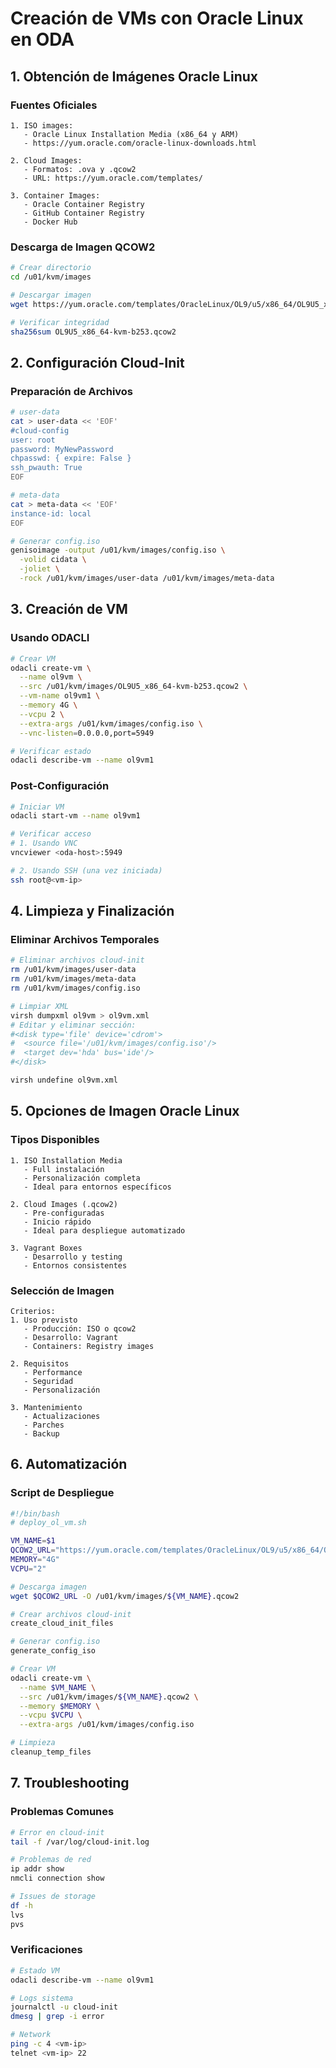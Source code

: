# Creación de VMs con Oracle Linux en ODA

## 1. Obtención de Imágenes Oracle Linux

### Fuentes Oficiales
```plaintext
1. ISO images:
   - Oracle Linux Installation Media (x86_64 y ARM)
   - https://yum.oracle.com/oracle-linux-downloads.html

2. Cloud Images:
   - Formatos: .ova y .qcow2
   - URL: https://yum.oracle.com/templates/

3. Container Images:
   - Oracle Container Registry
   - GitHub Container Registry
   - Docker Hub
```

### Descarga de Imagen QCOW2
```bash
# Crear directorio
cd /u01/kvm/images

# Descargar imagen
wget https://yum.oracle.com/templates/OracleLinux/OL9/u5/x86_64/OL9U5_x86_64-kvm-b253.qcow2

# Verificar integridad
sha256sum OL9U5_x86_64-kvm-b253.qcow2
```

## 2. Configuración Cloud-Init

### Preparación de Archivos
```bash
# user-data
cat > user-data << 'EOF'
#cloud-config
user: root
password: MyNewPassword
chpasswd: { expire: False }
ssh_pwauth: True
EOF

# meta-data
cat > meta-data << 'EOF'
instance-id: local
EOF

# Generar config.iso
genisoimage -output /u01/kvm/images/config.iso \
  -volid cidata \
  -joliet \
  -rock /u01/kvm/images/user-data /u01/kvm/images/meta-data
```

## 3. Creación de VM

### Usando ODACLI
```bash
# Crear VM
odacli create-vm \
  --name ol9vm \
  --src /u01/kvm/images/OL9U5_x86_64-kvm-b253.qcow2 \
  --vm-name ol9vm1 \
  --memory 4G \
  --vcpu 2 \
  --extra-args /u01/kvm/images/config.iso \
  --vnc-listen=0.0.0.0,port=5949

# Verificar estado
odacli describe-vm --name ol9vm1
```

### Post-Configuración
```bash
# Iniciar VM
odacli start-vm --name ol9vm1

# Verificar acceso
# 1. Usando VNC
vncviewer <oda-host>:5949

# 2. Usando SSH (una vez iniciada)
ssh root@<vm-ip>
```

## 4. Limpieza y Finalización

### Eliminar Archivos Temporales
```bash
# Eliminar archivos cloud-init
rm /u01/kvm/images/user-data
rm /u01/kvm/images/meta-data
rm /u01/kvm/images/config.iso

# Limpiar XML
virsh dumpxml ol9vm > ol9vm.xml
# Editar y eliminar sección:
#<disk type='file' device='cdrom'>
#  <source file='/u01/kvm/images/config.iso'/>
#  <target dev='hda' bus='ide'/>
#</disk>

virsh undefine ol9vm.xml
```

## 5. Opciones de Imagen Oracle Linux

### Tipos Disponibles
```plaintext
1. ISO Installation Media
   - Full instalación
   - Personalización completa
   - Ideal para entornos específicos

2. Cloud Images (.qcow2)
   - Pre-configuradas
   - Inicio rápido
   - Ideal para despliegue automatizado

3. Vagrant Boxes
   - Desarrollo y testing
   - Entornos consistentes
```

### Selección de Imagen
```plaintext
Criterios:
1. Uso previsto
   - Producción: ISO o qcow2
   - Desarrollo: Vagrant
   - Containers: Registry images

2. Requisitos
   - Performance
   - Seguridad
   - Personalización

3. Mantenimiento
   - Actualizaciones
   - Parches
   - Backup
```

## 6. Automatización

### Script de Despliegue
```bash
#!/bin/bash
# deploy_ol_vm.sh

VM_NAME=$1
QCOW2_URL="https://yum.oracle.com/templates/OracleLinux/OL9/u5/x86_64/OL9U5_x86_64-kvm-b253.qcow2"
MEMORY="4G"
VCPU="2"

# Descarga imagen
wget $QCOW2_URL -O /u01/kvm/images/${VM_NAME}.qcow2

# Crear archivos cloud-init
create_cloud_init_files

# Generar config.iso
generate_config_iso

# Crear VM
odacli create-vm \
  --name $VM_NAME \
  --src /u01/kvm/images/${VM_NAME}.qcow2 \
  --memory $MEMORY \
  --vcpu $VCPU \
  --extra-args /u01/kvm/images/config.iso

# Limpieza
cleanup_temp_files
```

## 7. Troubleshooting

### Problemas Comunes
```bash
# Error en cloud-init
tail -f /var/log/cloud-init.log

# Problemas de red
ip addr show
nmcli connection show

# Issues de storage
df -h
lvs
pvs
```

### Verificaciones
```bash
# Estado VM
odacli describe-vm --name ol9vm1

# Logs sistema
journalctl -u cloud-init
dmesg | grep -i error

# Network
ping -c 4 <vm-ip>
telnet <vm-ip> 22
```